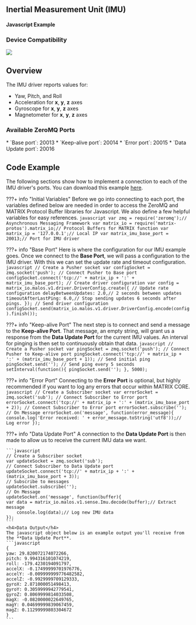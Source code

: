<h2 style="padding-top:0">Inertial Measurement Unit (IMU)</h2>
<h4 style="padding-top:0">Javascript Example</h4>

### Device Compatibility
<img class="creator-compatibility-icon" src="../../img/creator-icon.svg">

## Overview

The IMU driver reports values for:

* Yaw, Pitch, and Roll
* Acceleration for **x**, **y**, **z** axes
* Gyroscope for **x**, **y**, **z** axes
* Magnetometer for **x**, **y**, **z** axes

<h3 style="padding-top:0">Available ZeroMQ Ports</h3>
* `Base port`: 20013
* `Keep-alive port`: 20014
* `Error port`: 20015
* `Data Update port`: 20016

## Code Example
The following sections show how to implement a connection to each of the IMU driver's ports. You can download this example <a href="https://github.com/matrix-io/matrix-core-examples/blob/master/javascript/imu.js" target="_blank">here</a>.

<!-- Initial Variables -->
???+ info "Initial Variables"
    Before we go into connecting to each port, the variables defined below are needed in order to access the ZeroMQ and MATRIX Protocol Buffer libraries for Javascript. We also define a few helpful variables for easy references.
    ```javascript
    var zmq = require('zeromq');// Asynchronous Messaging Framework
    var matrix_io = require('matrix-protos').matrix_io;// Protocol Buffers for MATRIX function
    var matrix_ip = '127.0.0.1';// Local IP
    var matrix_imu_base_port = 20013;// Port for IMU driver
    ```

<!-- Base PORT -->
???+ info "Base Port"
    Here is where the configuration for our IMU example goes. Once we connect to the **Base Port**, we will pass a configuration to the IMU driver. With this we can set the update rate and timeout configuration.
    ```javascript
    // Create a Pusher socket
    var configSocket = zmq.socket('push');
    // Connect Pusher to Base port
    configSocket.connect('tcp://' + matrix_ip + ':' + matrix_imu_base_port);
    // Create driver configuration
    var config = matrix_io.malos.v1.driver.DriverConfig.create({
    // Update rate configuration
    delayBetweenUpdates: 2.0,// 2 seconds between updates
    timeoutAfterLastPing: 6.0,// Stop sending updates 6 seconds after pings.
    });
    // Send driver configuration
    configSocket.send(matrix_io.malos.v1.driver.DriverConfig.encode(config).finish());
    ```

<!-- Keep-alive PORT -->
???+ info "Keep-alive Port"
    The next step is to connect and send a message to the **Keep-alive Port**. That message, an empty string, will grant us a response from the **Data Update Port** for the current IMU values. An interval for pinging is then set to continuously obtain that data.
    ```javascript
    // Create a Pusher socket
    var pingSocket = zmq.socket('push');
    // Connect Pusher to Keep-alive port
    pingSocket.connect('tcp://' + matrix_ip + ':' + (matrix_imu_base_port + 1));
    // Send initial ping
    pingSocket.send('');
    // Send ping every 5 seconds
    setInterval(function(){
    pingSocket.send('');
    }, 5000);
    ```

<!-- Error PORT -->
???+ info "Error Port"
    Connecting to the **Error Port** is optional, but highly recommended if you want to log any errors that occur within MATRIX CORE.
    ```javascript
    // Create a Subscriber socket
    var errorSocket = zmq.socket('sub');
    // Connect Subscriber to Error port
    errorSocket.connect('tcp://' + matrix_ip + ':' + (matrix_imu_base_port + 2));
    // Connect Subscriber to Error port
    errorSocket.subscribe('');
    // On Message
    errorSocket.on('message', function(error_message){
    console.log('Error received: ' + error_message.toString('utf8'));// Log error
    });
    ```

<!-- Data Update PORT -->
???+ info "Data Update Port"
    A connection to the **Data Update Port** is then made to allow us to receive the current IMU data we want.

    ```javascript
    // Create a Subscriber socket
    var updateSocket = zmq.socket('sub');
    // Connect Subscriber to Data Update port
    updateSocket.connect('tcp://' + matrix_ip + ':' + (matrix_imu_base_port + 3));
    // Subscribe to messages
    updateSocket.subscribe('');
    // On Message
    updateSocket.on('message', function(buffer){
    var data = matrix_io.malos.v1.sense.Imu.decode(buffer);// Extract message
        console.log(data);// Log new IMU data
    });
    ```
    <h4>Data Output</h4>
    The javascript object below is an example output you'll receive from the **Data Update Port**.
    ```javascript
    {
    yaw: 29.820072174072266,
    pitch: 9.994316101074219,
    roll: -179.4230194091797,
    accelX: -0.17499999701976776,
    accelY: -0.009999999776482582,
    accelZ: -0.9929999709129333,
    gyroX: 2.871000051498413,
    gyroY: 0.3059999942779541,
    gyroZ: 0.8069999814033508,
    magX: -0.0820000022649765,
    magY: 0.04699999839067459,
    magZ: 0.11299999803304672
    }
    ```